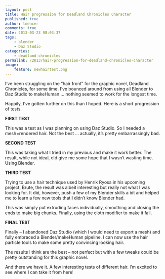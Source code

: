```yaml
---
layout: post
title: Hair progression for Deadland Chronicles Character
published: true
author: tmencer
comments: true
date: 2013-03-23 08:03:37
tags:
    - blender
    - Daz Studio
categories:
    - deadland-chronicles
permalink: /2013/hair-progression-for-deadland-chronicles-character
image:
    feature: newhairtest.png
---
```

I&#8217;ve been struggling on the &#8220;hair front&#8221; for the graphic novel, Deadland Chronicles, for some time. I&#8217;ve bounced around from using all Blender to Daz Studio to makeHuman &#8230; nothing seemed to work for the longest time.

Happily, I&#8217;ve gotten further on this than I hoped. Here is a short progression of tests.

**FIRST TEST**

This was a test as I was planning on using Daz Studio. So I needed a mesh=rendered hair. Not the best &#8230; actually, it&#8217;s pretty embarrassingly bad.

[][1]

**SECOND TEST**

This was taking what I tried in my previous and make it work better. The result, while not ideal, did give me some hope that I wasn&#8217;t wasting time. Using Blender.

[][2]

**THIRD TEST**

Trying to use a hair technique used by Henrik Ryosa in his upcoming project, Brute, the result was albeit interesting but really not what I was looking for. It did, however, push a few of my Blender skills a bit and helped me to learn a few new tools that I didn&#8217;t know Blender had.

This was simply put extruding faces individually, smoothing and closing the ends to make big chunks. Finally, using the cloth modifier to make it fall.



**FINAL TEST**

Finally &#8211; I abandoned Daz Studio (which I would need to export a mesh) and fully embraced a Blender/makeHuman pipeline. I can now use the hair particle tools to make some pretty convincing looking hair.

The results I think are the best &#8211; not perfect but with a few tweaks could be pretty outstanding for this graphic novel.

[][3]

And there we have it. A few interesting tests of different hair. I&#8217;m excited to see where I can take it from here!

 [1]: https://i0.wp.com/www.cubelabmedia.com/wp-content/uploads/2013/03/hairtest.png
 [2]: https://i0.wp.com/www.cubelabmedia.com/wp-content/uploads/2013/03/hair_test_v2.jpg
 [3]: https://i0.wp.com/www.cubelabmedia.com/wp-content/uploads/2013/03/newhairtest.png